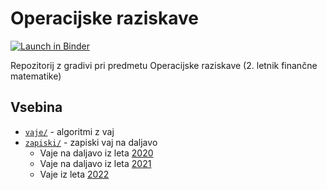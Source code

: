 # Operacijske raziskave

[![Launch in Binder](https://mybinder.org/badge.svg)](https://mybinder.org/v2/gh/jaanos/operacijske-raziskave/master?labpath=vaje/)

Repozitorij z gradivi pri predmetu Operacijske raziskave (2. letnik finančne matematike)

## Vsebina

* [`vaje/`](vaje/) - algoritmi z vaj
* [`zapiski/`](zapiski/) - zapiski vaj na daljavo
  - Vaje na daljavo iz leta [2020](zapiski/2020/)
  - Vaje na daljavo iz leta [2021](zapiski/2021/)
  - Vaje iz leta [2022](zapiski/2022/)
